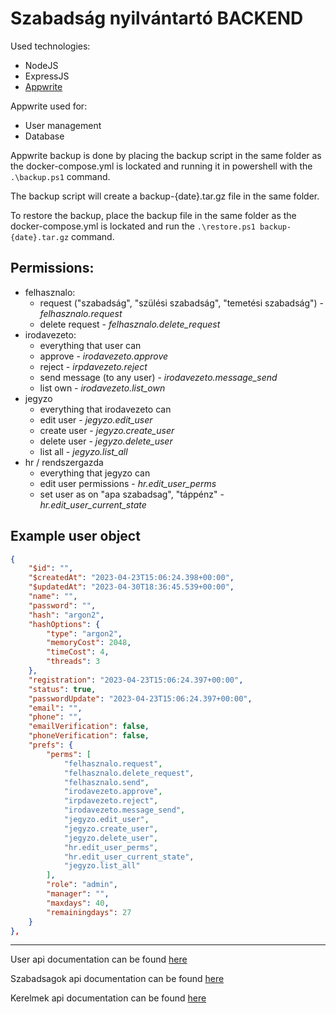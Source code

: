 # Szabadság nyilvántartó BACKEND

Used technologies:
 - NodeJS
 - ExpressJS
 - [Appwrite](https://appwrite.io/)

Appwrite used for:
 - User management
 - Database

Appwrite backup is done by placing the backup script in the same folder as the docker-compose.yml is lockated and running it in powershell with the `.\backup.ps1` command.

The backup script will create a backup-{date}.tar.gz file in the same folder.

To restore the backup, place the backup file in the same folder as the docker-compose.yml is lockated and run the `.\restore.ps1 backup-{date}.tar.gz` command.

## Permissions:
 - felhasznalo: 
   - request ("szabadság", "szülési szabadság", "temetési szabadság") - _felhasznalo.request_
   - delete request - _felhasznalo.delete_request_
 - irodavezeto:
   - everything that user can
   - approve - _irodavezeto.approve_
   - reject - _irpdavezeto.reject_
   - send message (to any user) - _irodavezeto.message_send_
   - list own - _irodavezeto.list_own_
 - jegyzo
   - everything that irodavezeto can
   - edit user - _jegyzo.edit_user_
   - create user - _jegyzo.create_user_
   - delete user - _jegyzo.delete_user_
   - list all - _jegyzo.list_all_
 - hr / rendszergazda
   - everything that jegyzo can
   - edit user permissions - _hr.edit_user_perms_
   - set user as on "apa szabadsag", "táppénz" - _hr.edit_user_current_state_

## Example user object
```json
{
    "$id": "",
    "$createdAt": "2023-04-23T15:06:24.398+00:00",
    "$updatedAt": "2023-04-30T18:36:45.539+00:00",
    "name": "",
    "password": "",
    "hash": "argon2",
    "hashOptions": {
        "type": "argon2",
        "memoryCost": 2048,
        "timeCost": 4,
        "threads": 3
    },
    "registration": "2023-04-23T15:06:24.397+00:00",
    "status": true,
    "passwordUpdate": "2023-04-23T15:06:24.397+00:00",
    "email": "",
    "phone": "",
    "emailVerification": false,
    "phoneVerification": false,
    "prefs": {
        "perms": [
            "felhasznalo.request",
            "felhasznalo.delete_request",
            "felhasznalo.send",
            "irodavezeto.approve",
            "irpdavezeto.reject",
            "irodavezeto.message_send",
            "jegyzo.edit_user",
            "jegyzo.create_user",
            "jegyzo.delete_user",
            "hr.edit_user_perms",
            "hr.edit_user_current_state",
            "jegyzo.list_all"
        ],
        "role": "admin",
        "manager": "",
        "maxdays": 40,
        "remainingdays": 27
    }
},
```

---

User api documentation can be found [here](https://documenter.getpostman.com/view/10735883/2s93Y5PKYK)

Szabadsagok api documentation can be found [here](https://documenter.getpostman.com/view/10735883/2s93eU1tSL)

Kerelmek api documentation can be found [here](https://documenter.getpostman.com/view/10735883/2s93eU1tWb)